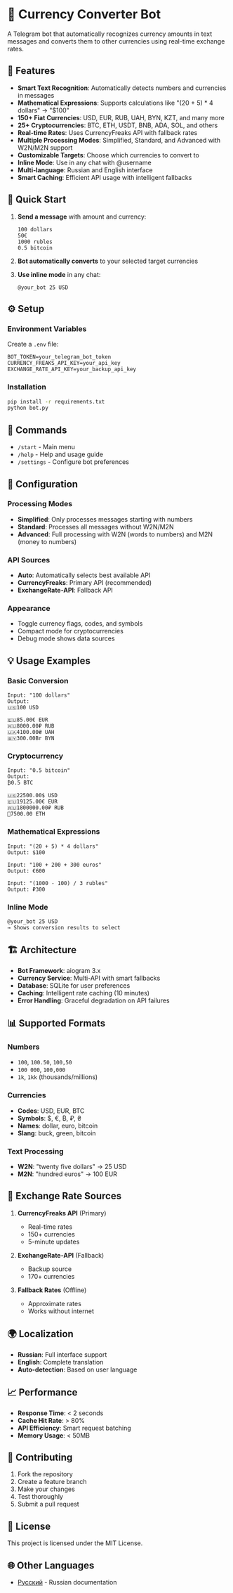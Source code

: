 # 💱 Currency Converter Bot

A Telegram bot that automatically recognizes currency amounts in text messages and converts them to other currencies using real-time exchange rates.

## 🌟 Features

- **Smart Text Recognition**: Automatically detects numbers and currencies in messages
- **Mathematical Expressions**: Supports calculations like "(20 + 5) * 4 dollars" → "$100"
- **150+ Fiat Currencies**: USD, EUR, RUB, UAH, BYN, KZT, and many more
- **25+ Cryptocurrencies**: BTC, ETH, USDT, BNB, ADA, SOL, and others
- **Real-time Rates**: Uses CurrencyFreaks API with fallback rates
- **Multiple Processing Modes**: Simplified, Standard, and Advanced with W2N/M2N support
- **Customizable Targets**: Choose which currencies to convert to
- **Inline Mode**: Use in any chat with @username
- **Multi-language**: Russian and English interface
- **Smart Caching**: Efficient API usage with intelligent fallbacks

## 🚀 Quick Start

1. **Send a message** with amount and currency:
   ```
   100 dollars
   50€
   1000 rubles
   0.5 bitcoin
   ```

2. **Bot automatically converts** to your selected target currencies

3. **Use inline mode** in any chat:
   ```
   @your_bot 25 USD
   ```

## ⚙️ Setup

### Environment Variables
Create a `.env` file:
```env
BOT_TOKEN=your_telegram_bot_token
CURRENCY_FREAKS_API_KEY=your_api_key
EXCHANGE_RATE_API_KEY=your_backup_api_key
```

### Installation
```bash
pip install -r requirements.txt
python bot.py
```

## 📱 Commands

- `/start` - Main menu
- `/help` - Help and usage guide  
- `/settings` - Configure bot preferences

## 🔧 Configuration

### Processing Modes
- **Simplified**: Only processes messages starting with numbers
- **Standard**: Processes all messages without W2N/M2N
- **Advanced**: Full processing with W2N (words to numbers) and M2N (money to numbers)

### API Sources
- **Auto**: Automatically selects best available API
- **CurrencyFreaks**: Primary API (recommended)
- **ExchangeRate-API**: Fallback API

### Appearance
- Toggle currency flags, codes, and symbols
- Compact mode for cryptocurrencies
- Debug mode shows data sources

## 💡 Usage Examples

### Basic Conversion
```
Input: "100 dollars"
Output: 
🇺🇸100 USD

🇪🇺85.00€ EUR
🇷🇺8000.00₽ RUB
🇺🇦4100.00₴ UAH
🇧🇾300.00Br BYN
```

### Cryptocurrency
```
Input: "0.5 bitcoin"
Output:
₿0.5 BTC

🇺🇸22500.00$ USD
🇪🇺19125.00€ EUR
🇷🇺1800000.00₽ RUB
💎7500.00 ETH
```

### Mathematical Expressions
```
Input: "(20 + 5) * 4 dollars"
Output: $100

Input: "100 + 200 + 300 euros"
Output: €600

Input: "(1000 - 100) / 3 rubles"
Output: ₽300
```

### Inline Mode
```
@your_bot 25 USD
→ Shows conversion results to select
```

## 🏗️ Architecture

- **Bot Framework**: aiogram 3.x
- **Currency Service**: Multi-API with smart fallbacks
- **Database**: SQLite for user preferences
- **Caching**: Intelligent rate caching (10 minutes)
- **Error Handling**: Graceful degradation on API failures

## 📊 Supported Formats

### Numbers
- `100`, `100.50`, `100,50`
- `100 000`, `100,000`
- `1k`, `1kk` (thousands/millions)

### Currencies
- **Codes**: USD, EUR, BTC
- **Symbols**: $, €, ₿, ₽, ₴
- **Names**: dollar, euro, bitcoin
- **Slang**: buck, green, bitcoin

### Text Processing
- **W2N**: "twenty five dollars" → 25 USD
- **M2N**: "hundred euros" → 100 EUR

## 🔄 Exchange Rate Sources

1. **CurrencyFreaks API** (Primary)
   - Real-time rates
   - 150+ currencies
   - 5-minute updates

2. **ExchangeRate-API** (Fallback)
   - Backup source
   - 170+ currencies

3. **Fallback Rates** (Offline)
   - Approximate rates
   - Works without internet

## 🌍 Localization

- **Russian**: Full interface support
- **English**: Complete translation
- **Auto-detection**: Based on user language

## 📈 Performance

- **Response Time**: < 2 seconds
- **Cache Hit Rate**: > 80%
- **API Efficiency**: Smart request batching
- **Memory Usage**: < 50MB

## 🤝 Contributing

1. Fork the repository
2. Create a feature branch
3. Make your changes
4. Test thoroughly
5. Submit a pull request

## 📄 License

This project is licensed under the MIT License.

## 🌐 Other Languages

- [Русский](README.ru.md) - Russian documentation 